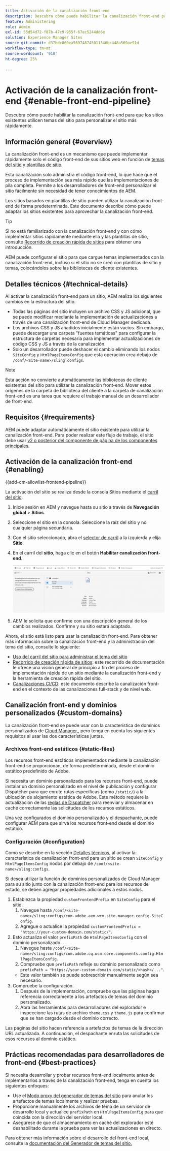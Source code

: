 ```yaml
---
title: Activación de la canalización front-end
description: Descubra cómo puede habilitar la canalización front-end para que los sitios existentes utilicen temas del sitio para personalizar el sitio más rápidamente.
feature: Administering
role: Admin
exl-id: 55d54d72-f87b-47c9-955f-67ec5244dd6e
solution: Experience Manager Sites
source-git-commit: d37bdc060ea569748745011346bc448a569ae91d
workflow-type: tm+mt
source-wordcount: '910'
ht-degree: 25%

---
```


# Activación de la canalización front-end {#enable-front-end-pipeline}

Descubra cómo puede habilitar la canalización front-end para que los sitios existentes utilicen temas del sitio para personalizar el sitio más rápidamente.

## Información general {#overview}

La canalización front-end es un mecanismo que puede implementar rápidamente solo el código front-end de sus sitios web en función de [temas del sitio](site-themes.md) y [plantillas de sitio](site-templates.md).

Esta canalización solo administra el código front-end, lo que hace que el proceso de implementación sea más rápido que las implementaciones de pila completa. Permite a los desarrolladores de front-end personalizar el sitio fácilmente sin necesidad de tener conocimientos de AEM.

Los sitios basados en plantillas de sitio pueden utilizar la canalización front-end de forma predeterminada. Este documento describe cómo puede adaptar los sitios existentes para aprovechar la canalización front-end.

>[!TIP]
>
>Si no está familiarizado con la canalización front-end y con cómo implementar sitios rápidamente mediante ella y las plantillas de sitio, consulte [Recorrido de creación rápida de sitios](/help/journey-sites/quick-site/overview.md) para obtener una introducción.

AEM puede configurar el sitio para que cargue temas implementados con la canalización front-end, incluso si el sitio no se creó con plantillas de sitio y temas, colocándolos sobre las bibliotecas de cliente existentes.

## Detalles técnicos {#technical-details}

Al activar la canalización front-end para un sitio, AEM realiza los siguientes cambios en la estructura del sitio.

* Todas las páginas del sitio incluyen un archivo CSS y JS adicional, que se puede modificar mediante la implementación de actualizaciones a través de una canalización front-end de Cloud Manager dedicada.
* Los archivos CSS y JS añadidos inicialmente están vacíos. Sin embargo, puede descargar una carpeta &quot;fuentes temáticas&quot; para configurar la estructura de carpetas necesaria para implementar actualizaciones de código CSS y JS a través de la canalización.
* Solo un desarrollador puede deshacer el cambio eliminando los nodos `SiteConfig` y `HtmlPageItemsConfig` que esta operación crea debajo de `/conf/<site-name>/sling:configs`.

>[!NOTE]
>
>Esta acción no convierte automáticamente las bibliotecas de cliente existentes del sitio para utilizar la canalización front-end. Mover estos orígenes de la carpeta de biblioteca del cliente a la carpeta de canalización front-end es una tarea que requiere el trabajo manual de un desarrollador de front-end.

## Requisitos  {#requirements}

AEM puede adaptar automáticamente el sitio existente para utilizar la canalización front-end. Para poder realizar este flujo de trabajo, el sitio debe usar [v2 o posterior del componente de página de los componentes principales](https://experienceleague.adobe.com/en/docs/experience-manager-core-components/using/wcm-components/page).

## Activación de la canalización front-end {#enabling}

{{add-cm-allowlist-frontend-pipeline}}

La activación del sitio se realiza desde la consola Sitios mediante el [carril del sitio](site-rail.md).

1. Inicie sesión en AEM y navegue hasta su sitio a través de **Navegación global** > **Sitios**.
1. Seleccione el sitio en la consola. Seleccione la raíz del sitio y no cualquier página secundaria.
1. Con el sitio seleccionado, abra el [selector de carril](/help/sites-cloud/authoring/basic-handling.md#rail-selector) a la izquierda y elija **Sitio**.
1. En el carril del **sitio**, haga clic en el botón **Habilitar canalización front-end**.

   ![Habilitación de la canalización front-end](/help/sites-cloud/administering/assets/enable-front-end-pipeline.png)

1. AEM le solicita que confirme con una descripción general de los cambios realizados. Confirme y su sitio estará adaptado.

Ahora, el sitio está listo para usar la canalización front-end. Para obtener más información sobre la canalización front-end y la administración del tema del sitio, consulte lo siguiente:

* [Uso del carril del sitio para administrar el tema del sitio](site-rail.md)
* [Recorrido de creación rápida de sitios](/help/journey-sites/quick-site/overview.md): este recorrido de documentación le ofrece una visión general de principio a fin del proceso de implementación rápida de un sitio mediante la canalización front-end y la herramienta de creación rápida del sitio.
* [Canalizaciones CI/CD](/help/implementing/cloud-manager/configuring-pipelines/introduction-ci-cd-pipelines.md#front-end): este documento describe la canalización front-end en el contexto de las canalizaciones full-stack y de nivel web.

## Canalización front-end y dominios personalizados {#custom-domains}

La canalización front-end se puede usar con la característica de dominios personalizados de [Cloud Manager,](/help/implementing/cloud-manager/custom-domain-names/introduction.md), pero tenga en cuenta los siguientes requisitos al usar las dos características juntas.

### Archivos front-end estáticos {#static-files}

Los recursos front-end estáticos implementados mediante la canalización front-end se proporcionan, de forma predeterminada, desde el dominio estático predefinido de Adobe.

Si necesita un dominio personalizado para los recursos front-end, puede instalar un dominio personalizado en el nivel de publicación y configurar Dispatcher para que enrute rutas específicas (como `/static/`) a la ubicación de alojamiento estática de Adobe. Este método requiere la actualización de las [reglas de Dispatcher](https://experienceleague.adobe.com/es/docs/experience-manager-dispatcher/using/dispatcher) para reenviar y almacenar en caché correctamente las solicitudes de los recursos estáticos.

Una vez configurados el dominio personalizado y el despachante, puede configurar AEM para que sirva los recursos front-end desde el dominio estático.

### Configuración {#configuration}

Como se describe en la sección [Detalles técnicos](#technical-details), al activar la característica de canalización front-end para un sitio se crean `SiteConfig` y `HtmlPageItemsConfig` nodos por debajo de `/conf/<site-name>/sling:configs`.

Si desea utilizar la función de dominios personalizados de Cloud Manager para su sitio junto con la canalización front-end para los recursos de estado, se deben agregar propiedades adicionales a estos nodos.

1. Establezca la propiedad `customFrontendPrefix` en `SiteConfig` para el sitio.
   1. Navegue hasta `/conf/<site-name>/sling:configs/com.adobe.aem.wcm.site.manager.config.SiteConfig`.
   1. Agregue o actualice la propiedad `customFrontendPrefix = "https://your-custom-domain.com/static/"`.
1. Esto actualiza el valor `prefixPath` de `HtmlPageItemsConfig` con el dominio personalizado.
   1. Navegue hasta `/conf/<site-name>/sling:configs/com.adobe.cq.wcm.core.components.config.HtmlPageItemsConfig`.
   1. Compruebe que `prefixPath` refleje su dominio personalizado como `prefixPath = "https://your-custom-domain.com/static/<hash>/..."`.
   * Este valor también se puede sobrescribir manualmente según sea necesario.
1. Compruebe la configuración.
   1. Después de la implementación, compruebe que las páginas hagan referencia correctamente a los artefactos de temas del dominio personalizado.
   1. Abra las herramientas para desarrolladores del explorador e inspeccione las rutas de archivo `theme.css` y `theme.js` para confirmar que se han cargado desde el dominio correcto.

Las páginas del sitio hacen referencia a artefactos de temas de la dirección URL actualizada. A continuación, el despachante enruta las solicitudes de esos recursos al dominio estático.

## Prácticas recomendadas para desarrolladores de front-end {#best-practices}

Si necesita desarrollar y probar recursos front-end localmente antes de implementarlos a través de la canalización front-end, tenga en cuenta los siguientes enfoques:

* Use el [Modo proxy del generador de temas del sitio](https://github.com/adobe/aem-site-theme-builder?tab=readme-ov-file#proxy) para anular los artefactos de temas localmente y realizar pruebas.
* Proporcione manualmente los archivos de tema de un servidor de desarrollo local y actualice `prefixPath` en `HtmlPageItemsConfig` para que coincida con la dirección del servidor local.
* Asegúrese de que el almacenamiento en caché del explorador esté deshabilitado durante la prueba para ver las actualizaciones en directo.

Para obtener más información sobre el desarrollo del front-end local, consulte la [documentación del Generador de temas del sitio.](https://github.com/adobe/aem-site-theme-builder)
